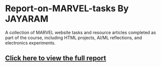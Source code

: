 # Report-on-MARVEL-tasks By JAYARAM
A collection of MARVEL website tasks and resource articles completed as part of the course, including HTML projects, AI/ML reflections, and electronics experiments.
## [Click here to view the full report](REPORT.md) 
